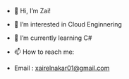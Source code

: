 - 👋 Hi, I’m Zai!
- 👀 I’m interested in Cloud Enginnering
- 🌱 I’m currently learning C#

- 📫 How to reach me:
- Email : xairelnakar01@gmail.com
  

